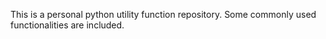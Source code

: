 This is a personal python utility function repository. 
Some commonly used functionalities are included.
